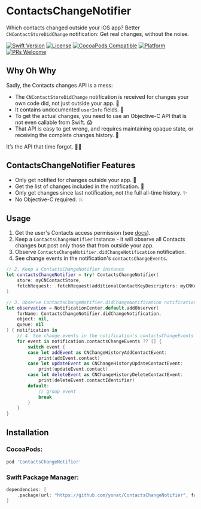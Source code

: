 # ContactsChangeNotifier

Which contacts changed outside your iOS app? Better `CNContactStoreDidChange` notification: Get real changes, without the noise.

[![Swift Version][swift-image]][swift-url]
[![License][license-image]][license-url]
[![CocoaPods Compatible](https://img.shields.io/cocoapods/v/ContactsChangeNotifier.svg)](https://img.shields.io/cocoapods/v/ContactsChangeNotifier.svg)
[![Platform](https://img.shields.io/cocoapods/p/ContactsChangeNotifier.svg?style=flat)](http://cocoapods.org/pods/ContactsChangeNotifier)
[![PRs Welcome](https://img.shields.io/badge/PRs-welcome-brightgreen.svg?style=flat-square)](http://makeapullrequest.com)


## Why Oh Why

Sadly, the Contacts changes API is a mess:

- The `CNContactStoreDidChange` notification is received for changes your own code did, not just outside your app. 🤷
- It contains undocumented `userInfo` fields. 🙈
- To get the actual changes, you need to use an Objective-C API that is not even callable from Swift. 😱
- That API is easy to get wrong, and requires maintaining opaque state, or receiving the complete changes history. 🧨

It’s the API that time forgot. 🧟‍♂️

## ContactsChangeNotifier Features

* Only get notified for changes outside your app. 🎯
* Get the list of changes included in the notification. 🎁
* Only get changes since last notification, not the full all-time history. ✨
* No Objective-C required. 💥

## Usage

1. Get the user's Contacts access permission (see [docs](https://developer.apple.com/documentation/contacts/requesting_authorization_to_access_contacts)).
2. Keep a `ContactsChangeNotifier` instance -
   it will observe all Contacts changes but post only those that from outside your app.   
3. Observe `ContactsChangeNotifier.didChangeNotification` notification.
4. See change events in the notification's `contactsChangeEvents`.

```swift
// 2. Keep a ContactsChangeNotifier instance
let contactsChangeNotifier = try! ContactsChangeNotifier(
    store: myCNContactStore,
    fetchRequest: .fetchRequest(additionalContactKeyDescriptors: myCNKeyDescriptors)
)

// 3. Observe ContactsChangeNotifier.didChangeNotification notification
let observation = NotificationCenter.default.addObserver(
    forName: ContactsChangeNotifier.didChangeNotification,
    object: nil,
    queue: nil
) { notification in
    // 4. See change events in the notification's contactsChangeEvents
    for event in notification.contactsChangeEvents ?? [] {
        switch event {
        case let addEvent as CNChangeHistoryAddContactEvent:
            print(addEvent.contact)
        case let updateEvent as CNChangeHistoryUpdateContactEvent:
            print(updateEvent.contact)
        case let deleteEvent as CNChangeHistoryDeleteContactEvent:
            print(deleteEvent.contactIdentifier)
        default:
            // group event
            break
        }
    }
}
```

## Installation

### CocoaPods:

```ruby
pod 'ContactsChangeNotifier'
```

### Swift Package Manager:

```swift
dependencies: [
    .package(url: "https://github.com/yonat/ContactsChangeNotifier", from: "1.2.0")
]
```

[swift-image]:https://img.shields.io/badge/swift-5.0-orange.svg
[swift-url]: https://swift.org/
[license-image]: https://img.shields.io/badge/License-MIT-blue.svg
[license-url]: LICENSE.txt
